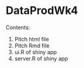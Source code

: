 # DataProdWk4
Contents:
1) Pitch html file
2) Pitch Rmd file
3) ui.R of shiny app
4) server.R of shiny app
